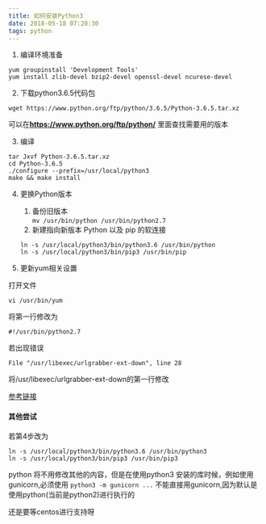 ```yaml
---
title: 如何安装Python3
date: 2018-05-18 07:20:30
tags: python
---
```


1. 编译环境准备
```
yum groupinstall 'Development Tools'
yum install zlib-devel bzip2-devel openssl-devel ncurese-devel
 ```

 2. 下载python3.6.5代码包
 ```
 wget https://www.python.org/ftp/python/3.6.5/Python-3.6.5.tar.xz
 ```

可以在**https://www.python.org/ftp/python/** 里面查找需要用的版本  

 3. 编译

 ```
tar Jxvf Python-3.6.5.tar.xz
cd Python-3.6.5
./configure --prefix=/usr/local/python3
make && make install
 ```

 4. 更换Python版本

    1. 备份旧版本  
    `mv /usr/bin/python /usr/bin/python2.7`
    2. 新建指向新版本 Python 以及 pip 的软连接
    ```
    ln -s /usr/local/python3/bin/python3.6 /usr/bin/python
    ln -s /usr/local/python3/bin/pip3 /usr/bin/pip  
    ```

5. 更新yum相关设置

打开文件
```
vi /usr/bin/yum
```
将第一行修改为
```
#!/usr/bin/python2.7
```
若出现错误
```
File "/usr/libexec/urlgrabber-ext-down", line 28
```
将/usr/libexec/urlgrabber-ext-down的第一行修改

[参考链接]("https://www.jianshu.com/p/8bd6e0695d7f")

#### 其他尝试

若第4步改为
```
ln -s /usr/local/python3/bin/python3.6 /usr/bin/python3
ln -s /usr/local/python3/bin/pip3 /usr/bin/pip3
```
python 将不用修改其他的内容，但是在使用python3 安装的库时候，例如使用gunicorn,必须使用 `python3 -m gunicorn ...` 不能直接用gunicorn,因为默认是使用python(当前是python2)进行执行的

还是要等centos进行支持呀